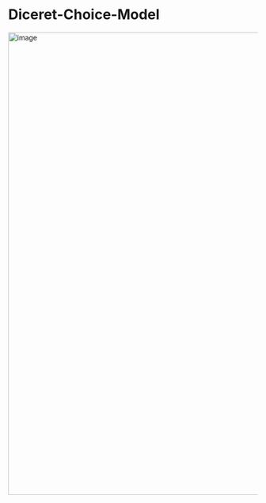 # Diceret-Choice-Model
<img width="933" alt="image" src="https://github.com/CodeJohnw/Diceret-Choice-Model/assets/82873574/f0fd3423-7632-47ce-9e4a-3b630070dcb7">

